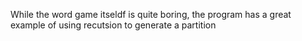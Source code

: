 While the word game itseldf is quite boring, the program has a great example of using recutsion to generate a partition
